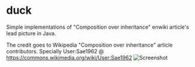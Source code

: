 # duck
Simple implementations of "Composition over inheritance" enwiki article's lead picture in Java.


The credit goes to Wikipedia "Composition over inheritance" article contributors.
Specially User:Sae1962 @ https://commons.wikimedia.org/wiki/User:Sae1962
![Screenshot](https://upload.wikimedia.org/wikipedia/commons/b/ba/UML_diagram_of_composition_over_inheritance.svg)
